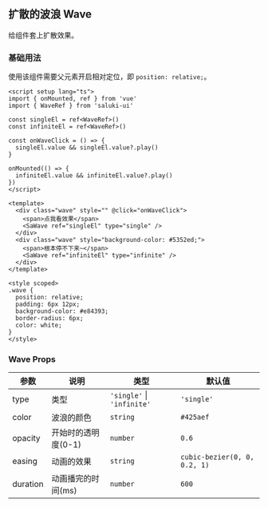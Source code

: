## 扩散的波浪 Wave

给组件套上扩散效果。

### 基础用法

使用该组件需要父元素开启相对定位，即 `position: relative;`。

<Demo>
<WaveBasicUsage />

```vue
<script setup lang="ts">
import { onMounted, ref } from 'vue'
import { WaveRef } from 'saluki-ui'

const singleEl = ref<WaveRef>()
const infiniteEl = ref<WaveRef>()

const onWaveClick = () => {
  singleEl.value && singleEl.value?.play()
}

onMounted(() => {
  infiniteEl.value && infiniteEl.value?.play()
})
</script>

<template>
  <div class="wave" style="" @click="onWaveClick">
    <span>点我看效果</span>
    <SaWave ref="singleEl" type="single" />
  </div>
  <div class="wave" style="background-color: #5352ed;">
    <span>根本停不下来~</span>
    <SaWave ref="infiniteEl" type="infinite" />
  </div>
</template>

<style scoped>
.wave {
  position: relative;
  padding: 6px 12px;
  background-color: #e84393;
  border-radius: 6px;
  color: white;
}
</style>
```
</Demo>

### Wave Props

|参数|说明|类型|默认值|
|---|---|---|---|
|type|类型|`'single'` \| `'infinite'`|`'single'`|
|color|波浪的颜色|`string`|`#425aef`|
|opacity|开始时的透明度(0-1)|`number`|`0.6`|
|easing|动画的效果|`string`|`cubic-bezier(0, 0, 0.2, 1)`|
|duration|动画播完的时间(ms)|`number`|`600`|

